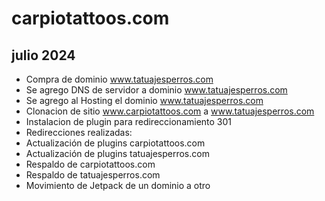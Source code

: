 # carpiotattoos.com

## julio 2024

* Compra de dominio www.tatuajesperros.com
* Se agrego DNS de servidor a dominio www.tatuajesperros.com
* Se agrego al Hosting el dominio www.tatuajesperros.com
* Clonacion de sitio www.carpiotattoos.com a www.tatuajesperros.com
* Instalacion de plugin para redireccionamiento 301
* Redirecciones realizadas: 
* Actualización de plugins carpiotattoos.com
* Actualización de plugins tatuajesperros.com
* Respaldo de carpiotattoos.com
* Respaldo de tatuajesperros.com
* Movimiento de Jetpack de un dominio a otro

